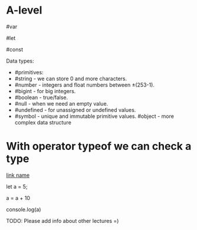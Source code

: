 # A-level

#var 

#let

#const

Data types:
- #primitives:
- #string - we can store 0 and more characters.
- #number -  integers and float numbers between ±(253-1).
- #bigint - for big integers.
- #boolean - true/false.
- #null -  when we need an empty value.
- #undefined - for unassigned or undefined values.
- #symbol - unique and immutable primitive values.
#object - more complex data structure
# With operator typeof we can check a type

[link name](google.com)

let a = 5;

a = a + 10

console.log(a)

TODO: Please add info about other lectures =)